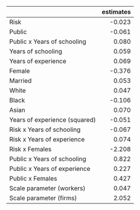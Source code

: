 |                               |   estimates |
|:------------------------------|------------:|
| Risk                          |      -0.023 |
| Public                        |      -0.061 |
| Public x Years of schooling   |       0.080 |
| Years of schooling            |       0.059 |
| Years of experience           |       0.069 |
| Female                        |      -0.376 |
| Married                       |       0.053 |
| White                         |       0.047 |
| Black                         |      -0.106 |
| Asian                         |       0.070 |
| Years of experience (squared) |      -0.051 |
| Risk x Years of schooling     |      -0.067 |
| Risk x Years of experience    |       0.074 |
| Risk x Females                |      -2.208 |
| Public x Years of schooling   |       0.822 |
| Public x Years of experience  |       0.227 |
| Public x Females              |       0.427 |
| Scale parameter (workers)     |       0.047 |
| Scale parameter (firms)       |       2.052 |